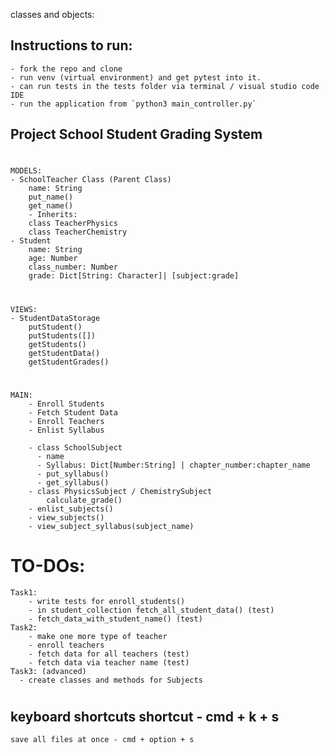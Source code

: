 classes and objects:

## Instructions to run:
    - fork the repo and clone
    - run venv (virtual environment) and get pytest into it.
    - can run tests in the tests folder via terminal / visual studio code IDE
    - run the application from `python3 main_controller.py`

## Project School Student Grading System

#

    MODELS:
    - SchoolTeacher Class (Parent Class)
        name: String
        put_name()
        get_name()
        - Inherits:
        class TeacherPhysics
        class TeacherChemistry
    - Student 
        name: String
        age: Number
        class_number: Number
        grade: Dict[String: Character]| [subject:grade]
#
    VIEWS:
    - StudentDataStorage
        putStudent()
        putStudents([])
        getStudents()
        getStudentData()
        getStudentGrades()
    
#

    MAIN:
        - Enroll Students
        - Fetch Student Data
        - Enroll Teachers
        - Enlist Syllabus
        
        - class SchoolSubject
          - name
          - Syllabus: Dict[Number:String] | chapter_number:chapter_name
          - put_syllabus()
          - get_syllabus()
        - class PhysicsSubject / ChemistrySubject
            calculate_grade()
        - enlist_subjects()
        - view_subjects()
        - view_subject_syllabus(subject_name)
        
#

# TO-DOs:
    Task1:
        - write tests for enroll_students()
        - in student_collection fetch_all_student_data() (test)
        - fetch_data_with_student_name() (test)
    Task2:
        - make one more type of teacher
        - enroll teachers
        - fetch data for all teachers (test)
        - fetch data via teacher name (test)
    Task3: (advanced)
      - create classes and methods for Subjects

#

## keyboard shortcuts shortcut - cmd + k + s
    save all files at once - cmd + option + s
    


